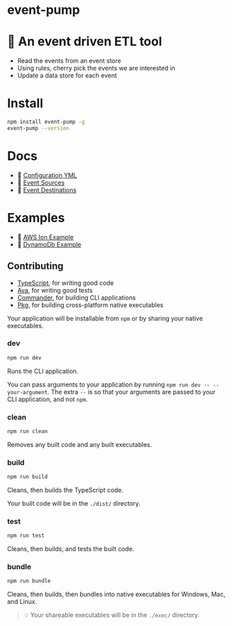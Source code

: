 # event-pump

# 🎫 An event driven ETL tool

- Read the events from an event store
- Using rules, cherry pick the events we are interested in
- Update a data store for each event

# Install
```sh
npm install event-pump -g
event-pump --version
```

# Docs

- 🎉 [Configuration YML](docs/config.md)
- 🎉 [Event Sources](docs/sources.md)
- 🎉 [Event Destinations](docs/destinations.md)

# Examples

- 🎁 [AWS Ion Example](docs/example-awsion.md)
- 🎁 [DynamoDb Example](docs/example-dynamodb.md)

## Contributing

- [TypeScript](https://www.typescriptlang.org/), for writing good code
- [Ava](https://www.npmjs.com/package/ava), for writing good tests
- [Commander](https://www.npmjs.com/package/commander), for building CLI applications
- [Pkg](https://www.npmjs.com/package/pkg), for building cross-platform native executables

Your application will be installable from `npm` or by sharing your native executables.

### **dev**
```sh
npm run dev
```
Runs the CLI application.

You can pass arguments to your application by running `npm run dev -- --your-argument`. The extra `--` is so that your arguments are passed to your CLI application, and not `npm`.

### **clean**

```sh
npm run clean
```

Removes any built code and any built executables.

### **build**
```sh
npm run build
```
Cleans, then builds the TypeScript code.

Your built code will be in the `./dist/` directory.

### **test**

```sh
npm run test
```

Cleans, then builds, and tests the built code.

### **bundle**
```sh
npm run bundle
```
Cleans, then builds, then bundles into native executables for Windows, Mac, and Linux.

> 💡 Your shareable executables will be in the `./exec/` directory.

